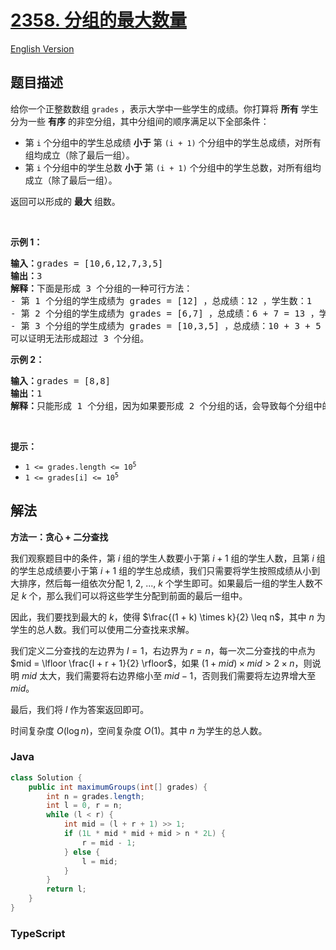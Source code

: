 # [2358. 分组的最大数量](https://leetcode.cn/problems/maximum-number-of-groups-entering-a-competition)

[English Version](/solution/2300-2399/2358.Maximum%20Number%20of%20Groups%20Entering%20a%20Competition/README_EN.md)

## 题目描述

<!-- 这里写题目描述 -->

<p>给你一个正整数数组 <code>grades</code> ，表示大学中一些学生的成绩。你打算将 <strong>所有</strong> 学生分为一些 <strong>有序</strong> 的非空分组，其中分组间的顺序满足以下全部条件：</p>

<ul>
	<li>第 <code>i</code> 个分组中的学生总成绩 <strong>小于</strong> 第 <code>(i + 1)</code> 个分组中的学生总成绩，对所有组均成立（除了最后一组）。</li>
	<li>第 <code>i</code> 个分组中的学生总数 <strong>小于</strong> 第 <code>(i + 1)</code> 个分组中的学生总数，对所有组均成立（除了最后一组）。</li>
</ul>

<p>返回可以形成的 <strong>最大</strong> 组数。</p>

<p>&nbsp;</p>

<p><strong>示例 1：</strong></p>

<pre><strong>输入：</strong>grades = [10,6,12,7,3,5]
<strong>输出：</strong>3
<strong>解释：</strong>下面是形成 3 个分组的一种可行方法：
- 第 1 个分组的学生成绩为 grades = [12] ，总成绩：12 ，学生数：1
- 第 2 个分组的学生成绩为 grades = [6,7] ，总成绩：6 + 7 = 13 ，学生数：2
- 第 3 个分组的学生成绩为 grades = [10,3,5] ，总成绩：10 + 3 + 5 = 18 ，学生数：3 
可以证明无法形成超过 3 个分组。
</pre>

<p><strong>示例 2：</strong></p>

<pre><strong>输入：</strong>grades = [8,8]
<strong>输出：</strong>1
<strong>解释：</strong>只能形成 1 个分组，因为如果要形成 2 个分组的话，会导致每个分组中的学生数目相等。
</pre>

<p>&nbsp;</p>

<p><strong>提示：</strong></p>

<ul>
	<li><code>1 &lt;= grades.length &lt;= 10<sup>5</sup></code></li>
	<li><code>1 &lt;= grades[i] &lt;= 10<sup>5</sup></code></li>
</ul>

## 解法

**方法一：贪心 + 二分查找**

我们观察题目中的条件，第 $i$ 组的学生人数要小于第 $i+1$ 组的学生人数，且第 $i$ 组的学生总成绩要小于第 $i+1$ 组的学生总成绩，我们只需要将学生按照成绩从小到大排序，然后每一组依次分配 $1$, $2$, ..., $k$ 个学生即可。如果最后一组的学生人数不足 $k$ 个，那么我们可以将这些学生分配到前面的最后一组中。

因此，我们要找到最大的 $k$，使得 $\frac{(1 + k) \times k}{2} \leq n$，其中 $n$ 为学生的总人数。我们可以使用二分查找来求解。

我们定义二分查找的左边界为 $l = 1$，右边界为 $r = n$，每一次二分查找的中点为 $mid = \lfloor \frac{l + r + 1}{2} \rfloor$，如果 $(1 + mid) \times mid \gt 2 \times n$，则说明 $mid$ 太大，我们需要将右边界缩小至 $mid - 1$，否则我们需要将左边界增大至 $mid$。

最后，我们将 $l$ 作为答案返回即可。

时间复杂度 $O(\log n)$，空间复杂度 $O(1)$。其中 $n$ 为学生的总人数。

### **Java**

```java
class Solution {
    public int maximumGroups(int[] grades) {
        int n = grades.length;
        int l = 0, r = n;
        while (l < r) {
            int mid = (l + r + 1) >> 1;
            if (1L * mid * mid + mid > n * 2L) {
                r = mid - 1;
            } else {
                l = mid;
            }
        }
        return l;
    }
}
```

### **TypeScript**
